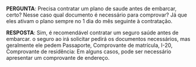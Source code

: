 **PERGUNTA**: Precisa contratar um plano de saude antes de embarcar, certo? Nesse caso qual documento é necessário para comprovar? Já que eles ativam o plano sempre no 1 dia do mês seguinte à contratação.

**RESPOSTA**: Sim, é recomendável contratar um seguro saúde antes de embarcar. o seguro ao irá solicitar pedirá os documentos necessários, mas geralmente ele pedem Passaporte, Comprovante de matrícula, I-20, Comprovante de residência: Em alguns casos, pode ser necessário apresentar um comprovante de endereço.